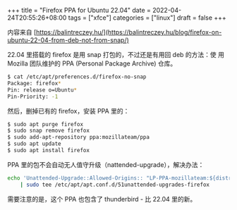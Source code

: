 +++
title = "Firefox PPA for Ubuntu 22.04"
date = 2022-04-24T20:55:26+08:00
tags = ["xfce"]
categories = ["linux"]
draft = false
+++

内容来自 [https://balintreczey.hu/](https://balintreczey.hu/blog/firefox-on-ubuntu-22-04-from-deb-not-from-snap/)

22.04 里搭载的 firefox 是用 snap 打包的，不过还是有用回 deb 的方法：使
用 Mozilla 团队维护的 PPA (Personal Package Archive) 仓库。

```sh
$ cat /etc/apt/preferences.d/firefox-no-snap 
Package: firefox*
Pin: release o=Ubuntu*
Pin-Priority: -1
```

然后，删掉已有的 firefox，安装 PPA 里的：

```sh
$ sudo apt purge firefox
$ sudo snap remove firefox
$ sudo add-apt-repository ppa:mozillateam/ppa
$ sudo apt update
$ sudo apt install firefox
```

PPA 里的包不会自动无人值守升级（nattended-upgrade），解决办法：

```sh
echo 'Unattended-Upgrade::Allowed-Origins:: "LP-PPA-mozillateam:${distro_codename}";' \
    | sudo tee /etc/apt/apt.conf.d/51unattended-upgrades-firefox
```

需要注意的是，这个 PPA 也包含了 thunderbird - 比 22.04 里的新。
